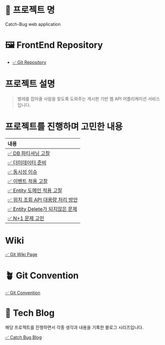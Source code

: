 # 💎 프로젝트 명
Catch-Bug web application

# 🖼 FrontEnd Repository
* [✅ Git Repository](https://github.com/Catching-Bug/client)

# 프로젝트 설명

> 벌레를 잡아줄 사람을 찾도록 도와주는 게시판 기반 웹 API 어플리케이션 서비스입니다.

# 프로젝트를 진행하며 고민한 내용
|내용|
|:-----|
|[✅ DB 파티셔닝 고찰](https://github.com/Catching-Bug/server/wiki/DB-%ED%8C%8C%ED%8B%B0%EC%85%94%EB%8B%9D-%EA%B3%A0%EC%B0%B0)|
|[✅ 더미데이터 준비](https://github.com/Catching-Bug/server/wiki/%EB%8D%94%EB%AF%B8%EB%8D%B0%EC%9D%B4%ED%84%B0-%EC%A4%80%EB%B9%84%ED%95%98%EA%B8%B0)|
|[✅ 동시성 이슈](https://github.com/Catching-Bug/server/wiki/%EB%8D%94%EB%AF%B8%EB%8D%B0%EC%9D%B4%ED%84%B0-%EC%A4%80%EB%B9%84%ED%95%98%EA%B8%B0)|
|[✅ 이벤트 적용 고찰](https://github.com/Catching-Bug/server/wiki/%EC%9D%B4%EB%B2%A4%ED%8A%B8-%EC%A0%81%EC%9A%A9-%EA%B3%A0%EC%B0%B0)|
|[✅ Entity 도메인 적용 고찰](https://github.com/Catching-Bug/server/wiki/Employ-%EC%97%94%ED%8B%B0%ED%8B%B0-%EC%A0%81%EC%9A%A9-%EA%B3%A0%EC%B0%B0)|
|[✅ 위치 조회 API 대용량 처리 방안](https://github.com/Catching-Bug/server/wiki/Employ-%EC%97%94%ED%8B%B0%ED%8B%B0-%EC%A0%81%EC%9A%A9-%EA%B3%A0%EC%B0%B0)|
|[✅ Entity Delete가 되지않은 문제](https://github.com/Catching-Bug/server/wiki/Entity-Delete%EA%B0%80-%EB%90%98%EC%A7%80-%EC%95%8A%EC%9D%80-%EB%AC%B8%EC%A0%9C)|
|[✅ N+1 문제 고민](https://github.com/Catching-Bug/server/wiki/N-%E2%9C%9B-1-%EB%AC%B8%EC%A0%9C-%EA%B3%A0%EC%B0%B0)|

# Wiki
[✅ Git Wiki Page](https://github.com/Catching-Bug/server/wiki)

# 🪴 Git Convention
[✅ Git Convention](https://github.com/Catching-Bug/server/wiki/Git-Convension)

# 📒 Tech Blog
해당 프로젝트를 진행하면서 각종 생각과 내용을 기록한 블로그 시리즈입니다.

[✅ Catch Bug Blog](https://velog.io/@jkijki12/series/%EC%9D%B5%EB%AA%85-%EA%B2%8C%EC%8B%9C%ED%8C%90)



